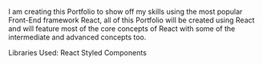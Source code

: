 I am creating this Portfolio to show off my skills using
the most popular Front-End framework React, all of this
Portfolio will be created using React and will feature
most of the core concepts of React with some of the 
intermediate and advanced concepts too.

Libraries Used: 
React
Styled Components
